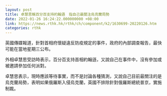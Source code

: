 ```yaml
---
layout: post
title: 卓慧思稱百分百支持約翰遜　指自己最關注烏克蘭局勢
date: 2022-01-26 16:24:22.000000000 +08:00
link: https://news.rthk.hk/rthk/ch/component/k2/1630699-20220126.htm
categories: rthk
---
```


英國傳媒報道，針對首相府懷疑違反防疫規定的事件，政府的內部調查報告，最快可能在當地星期三公布。

外相卓慧思受訪時表示，百分百支持首相約翰遜，又說自己在事件中，沒有參加或被邀請參加任何派對。

卓慧思表示，現時應該等待事實，而不是討論各種猜測，又說自己目前最關注的是烏克蘭局勢，表明如果俄羅斯入侵烏克蘭，英國不排除針對俄羅斯總統普京，實施制裁。
